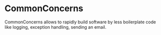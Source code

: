# CommonConcerns
CommonConcerns allows to rapidly build software by less boilerplate code like logging, exception handling, sending an email.
